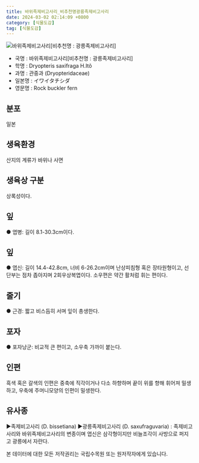```yaml
---
title: 바위족제비고사리_비추천명광릉족제비고사리
date: 2024-03-02 02:14:09 +0800
category: [식물도감]
tag: [식물도감]
---
```




![바위족제비고사리[비추천명 : 광릉족제비고사리]](/fileUpload/plants/basic/Dryopteridaceae/Dryopteris/3658/3658_1_th2.jpg)
- 국명 : 바위족제비고사리[비추천명 : 광릉족제비고사리]
- 학명 : Dryopteris saxifraga H.Itô
- 과명 : 관중과 (Dryopteridaceae)
- 일본명 : イワイタチシダ
- 영문명 : Rock buckler fern


## 분포
일본
## 생육환경
산지의 계류가 바위나 사면
## 생육상 구분
상록성이다. 
## 잎
● 엽병: 길이 8.1-30.3cm이다. 
## 잎
● 엽신: 길이 14.4-42.8cm, 너비 6-26.2cm이며 난상피침형 혹은 장타원형이고, 선단부는 점차 좁아지며 2회우상복엽이다. 소우편은 약간 활처럼 휘는 편이다. 
## 줄기
● 근경: 짧고 비스듬히 서며 잎이 총생한다. 
## 포자
● 포자낭군: 비교적 큰 편이고, 소우축 가까이 붙는다. 
## 인편
흑색 혹은 갈색의 인편은 중축에 직각이거나 다소 하향하며 끝이 위를 향해 휘어져 밀생하고, 우축에 주머니모양의 인편이 밀생한다. 
## 유사종
▶족제비고사리 (D. bissetiana)▶광릉족제비고사리 (D. saxufraguvaria) : 족제비고사리와 바위족제비고사리의 변종이며 엽신은 삼각형이지만 비늘조각이 사방으로 퍼지고 광릉에서 자란다.






본 데이터에 대한 모든 저작권리는 국립수목원 또는 원저작자에게 있습니다.

